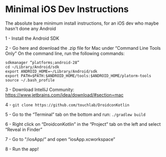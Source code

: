 # Minimal iOS Dev Instructions

The absolute bare minimum install instructions, for an iOS dev who maybe hasn't done any Android


1 - Install the Android SDK

2 - Go here and download the .zip file for Mac under “Command Line Tools Only”
On the command line, run the following commands:
```sdkmanager “platform-tools”
sdkmanager “platforms;android-28”
cd ~/Library/Android/sdk
export ANDROID_HOME=~/Library/Android/sdk
export PATH=$PATH:$ANDROID_HOME/tools:$ANDROID_HOME/platorm-tools
source ~/.bash_profile
```
3 - Download IntelliJ Community: https://www.jetbrains.com/idea/download/#section=mac

4 - `git clone https://github.com/touchlab/DroidconKotlin`

5 - Go to the “Terminal” tab on the bottom and run: `./gradlew build` 

6 - Right click on “DroidconKotlin” in the “Project” tab on the left and select “Reveal in Finder”

7 - Go to "/iosApp/” and open “iosApp.xcworkspace”

8 - Run the app!
